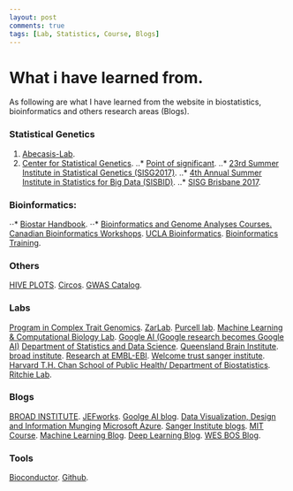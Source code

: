 ```yaml
---
layout: post
comments: true
tags: [Lab, Statistics, Course, Blogs]
---
```


# What i have learned from.

As following are what I have learned from the website in biostatistics, bioinformatics and others research areas (Blogs).
### Statistical Genetics
1. [Abecasis-Lab](https://genome.sph.umich.edu/wiki/Abecasis_Lab).
2. [Center for Statistical Genetics](https://statgen.research.bcm.edu/index.php/Main_Page).
..* [Point of significant](https://www.nature.com/collections/qghhqm/pointsofsignificance).
..* [23rd Summer Institute in Statistical Genetics (SISG2017)](https://www.biostat.washington.edu/suminst/sisg).
..* [4th Annual Summer Institute in Statistics for Big Data (SISBID)](https://www.biostat.washington.edu/suminst/sisbid).
..* [SISG Brisbane 2017](http://cnsgenomics.com/sisg/modules.html).


### Bioinformatics:
⋅⋅* [Biostar Handbook](https://biostar.myshopify.com/).
⋅⋅* [Bioinformatics and Genome Analyses Courses.](https://webext.pasteur.fr/tekaia/BGA_courses.html)
[Canadian Bioinformatics Workshops](https://bioinformaticsdotca.github.io/).
[UCLA Bioinformatics](https://bioinformatics.ucla.edu/).
[Bioinformatics Training](https://training.csx.cam.ac.uk/bioinformatics/search?offset=0&limit=10&course_date_facet_shown=true&scheduled=on).

### Others
[HIVE PLOTS](http://www.hiveplot.net/).
[Circos](http://circos.ca/).
[GWAS Catalog](http://www.ebi.ac.uk/gwas/).

### Labs
[Program in Complex Trait Genomics](http://cnsgenomics.com/).
[ZarLab](http://zarlab.cs.ucla.edu/).
[Purcell lab](http://zzz.bwh.harvard.edu/index.html).
[Machine Learning & Computational Biology Lab](https://www.bsse.ethz.ch/mlcb).
[Google AI (Google research becomes Google AI)](https://ai.googleblog.com/)
[Department of Statistics and Data Science](https://statistics.yale.edu/).
[Queensland Brain Institute](https://qbi.uq.edu.au/).
[broad institute](https://www.broadinstitute.org/).
[Research at EMBL-EBI](https://www.ebi.ac.uk/research).
[Welcome trust sanger institute](https://www.sanger.ac.uk/).
[Harvard T.H. Chan School of Public Health/ Department of Biostatistics](https://www.hsph.harvard.edu/biostatistics/).
[Ritchie Lab](https://ritchielab.org/).

### Blogs
[BROAD INSTITUTE](https://www.broadinstitute.org/news?type=blog).
[JEFworks](http://jef.works/blog/).
[Goolge AI blog](https://ai.googleblog.com/).
[Data Visualization, Design and Information Munging](http://mkweb.bcgsc.ca/)
[Microsoft Azure](https://azure.microsoft.com/en-us/blog/).
[Sanger Institute blogs](https://sangerinstitute.blog/).
[MIT Course](https://learning-modules.mit.edu/guide/index.html#courses).
[Machine Learning Blog](https://blogs.technet.microsoft.com/machinelearning/).
[Deep Learning Blog](https://blogs.technet.microsoft.com/machinelearning/tag/deep-learning/).
[WES BOS Blog](https://wesbos.com/blog/).

### Tools
[Bioconductor](http://www.bioconductor.org/).
[Github](https://github.com/).
